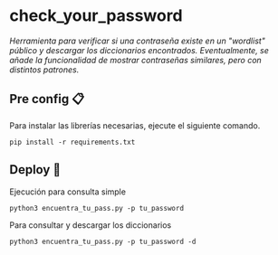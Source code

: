 # check_your_password

_Herramienta para verificar si una contraseña existe en un "wordlist" público y descargar los diccionarios encontrados.
Eventualmente, se añade la funcionalidad de mostrar contraseñas similares, pero con distintos patrones._

## Pre config 📋

Para instalar las librerías necesarias, ejecute el siguiente comando.

```
pip install -r requirements.txt
```

## Deploy 🚀

Ejecución para consulta simple

```
python3 encuentra_tu_pass.py -p tu_password
```

Para consultar y descargar los diccionarios
```
python3 encuentra_tu_pass.py -p tu_password -d
```
